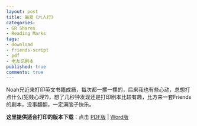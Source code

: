 ```yaml
---
layout: post
title: 最爱《六人行》
categories:
- GR Shares
- Reading Marks
tags:
- download
- friends-script
- pdf
- 老友记剧本
published: true
comments: true
---
```

<p>Noah兄近来打印英文书籍成瘾，每次都一摞一摞的，后来我也有些心动，总想打点什么(犯贱心理?)，想了几秒钟发现还是打印剧本比较有趣，比方来一套Friends的剧本，没事翻翻，一定满脑子快乐。</p>

<p><strong>这里提供适合打印的版本下载</strong>：点击 <a href="http://blog.wangyaodi.com/wp-content/uploads/pdf/Friends-英文剧本-全10季[适合打印].pdf">PDF版</a> | <a href="http://blog.wangyaodi.com/wp-content/uploads/pdf/Friends-英文剧本-全10季[适合打印].doc">Word版</a></p>

